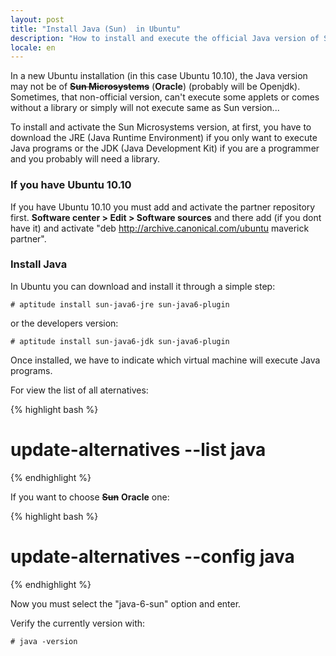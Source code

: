 ```yaml
---
layout: post
title: "Install Java (Sun)  in Ubuntu"
description: "How to install and execute the official Java version of Sun Microsystems in Ubuntu"
locale: en
---
```


In a new Ubuntu installation (in this case Ubuntu 10.10), the Java version may not be of <span style="text-decoration: line-through;">**Sun Microsystems**</span> (**Oracle**) (probably will be Openjdk). Sometimes, that non-official version, can't execute some applets or comes without a library or simply will not execute same as Sun version...

To install and activate the Sun Microsystems version, at first, you have to download the JRE (Java Runtime Environment) if you only want to execute Java programs or the JDK (Java Development Kit) if you are a programmer and you probably will need a library.

### If you have Ubuntu 10.10
If you have Ubuntu 10.10 you must add and activate the partner repository first. **Software center > Edit > Software sources** and there add (if you dont have it) and activate "deb http://archive.canonical.com/ubuntu maverick partner".

### Install Java
In Ubuntu you can download and install it through a simple step:


    # aptitude install sun-java6-jre sun-java6-plugin

or the developers version:


    # aptitude install sun-java6-jdk sun-java6-plugin

Once installed, we have to indicate which virtual machine will execute Java programs.

For view the list of all aternatives:

{% highlight bash %}
# update-alternatives --list java

{% endhighlight %}

If you want to choose <span style="text-decoration: line-through;">**Sun**</span> **Oracle** one:

{% highlight bash %}
# update-alternatives --config java

{% endhighlight %}

Now you must select the "java-6-sun" option and enter.

Verify the currently version with:


    # java -version
